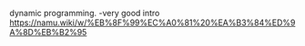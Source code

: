 dynamic programming. 
-very good intro 
https://namu.wiki/w/%EB%8F%99%EC%A0%81%20%EA%B3%84%ED%9A%8D%EB%B2%95